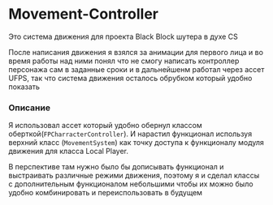 # Movement-Controller

Это система движения для проекта Black Block шутера в духе CS

После написания движения я взялся за анимации для первого лица и во время работы над ними понял что не смогу написать контроллер персонажа сам в заданные сроки и в дальнейшенм работал через ассет UFPS, так что система движения осталось обрубком который удобно показать

### Описание

Я использовал ассет который удобно обернул классом оберткой(`FPCharracterController`). И нарастил функционал используя верхний класс (`MovementSystem`) как точку доступа к функционалу модуля движения для класса Local Player.

В перспективе там нужно было бы дописывать функционал и выстраивать различные режими движения, поэтому я и сделал классы с дополнительным функционалом небольшими чтобы их можно было удобно комбинировать и переиспользовать в будущем